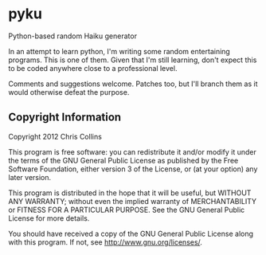 pyku
====

Python-based random Haiku generator

In an attempt to learn python, I'm writing some random entertaining 
programs.  This is one of them.  Given that I'm still learning, don't 
expect this to be coded anywhere close to a professional level.

Comments and suggestions welcome.  Patches too, but I'll branch them 
as it would otherwise defeat the purpose.


Copyright Information
---------------------
Copyright 2012 Chris Collins

This program is free software: you can redistribute it and/or modify
it under the terms of the GNU General Public License as published by
the Free Software Foundation, either version 3 of the License, or
(at your option) any later version.

This program is distributed in the hope that it will be useful,
but WITHOUT ANY WARRANTY; without even the implied warranty of
MERCHANTABILITY or FITNESS FOR A PARTICULAR PURPOSE.  See the
GNU General Public License for more details.

You should have received a copy of the GNU General Public License
along with this program.  If not, see <http://www.gnu.org/licenses/>.

